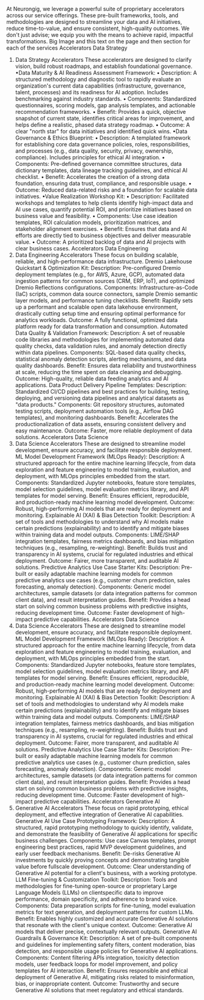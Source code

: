 At Neurongig, we leverage a powerful suite of proprietary accelerators
across our service offerings. These pre-built frameworks, tools, and
methodologies are designed to streamline your data and AI initiatives,
reduce time-to-value, and ensure consistent, high-quality outcomes.
We don't just advise; we equip you with the means to achieve rapid,
impactful transformations.
Big Image and this text on the page and then section for each of the services
Accelerators Data Strategy
1. Data Strategy Accelerators
These accelerators are designed to clarify vision, build robust roadmaps, and establish foundational governance.
•Data Maturity & AI Readiness Assessment Framework:
• Description: A structured methodology and diagnostic tool to rapidly evaluate an organization's current data
capabilities (infrastructure, governance, talent, processes) and its readiness for AI adoption. Includes benchmarking
against industry standards.
• Components: Standardized questionnaires, scoring models, gap analysis templates, and actionable
recommendation frameworks.
• Benefit: Provides a quick, objective snapshot of current state, identifies critical areas for improvement, and helps
define a realistic, phased data strategy roadmap.
• Outcome: A clear "north star" for data initiatives and identified quick wins.
•Data Governance & Ethics Blueprint:
• Description: A templated framework for establishing core data governance policies, roles, responsibilities, and
processes (e.g., data quality, security, privacy, ownership, compliance). Includes principles for ethical AI integration.
• Components: Pre-defined governance committee structures, data dictionary templates, data lineage tracking
guidelines, and ethical AI checklist.
• Benefit: Accelerates the creation of a strong data foundation, ensuring data trust, compliance, and responsible usage.
• Outcome: Reduced data-related risks and a foundation for scalable data initiatives.
•Value Realization Workshop Kit:
• Description: Facilitated workshops and templates to help clients identify high-impact data and AI use cases, quantify
potential ROI, and prioritize initiatives based on business value and feasibility.
• Components: Use case ideation templates, ROI calculation models, prioritization matrices, and stakeholder
alignment exercises.
• Benefit: Ensures that data and AI efforts are directly tied to business objectives and deliver measurable value.
• Outcome: A prioritized backlog of data and AI projects with clear business cases.
Accelerators Data Engineering
2. Data Engineering Accelerators
These focus on building scalable, reliable, and high-performance data infrastructure.
Dremio Lakehouse Quickstart & Optimization Kit:
Description: Pre-configured Dremio deployment templates (e.g., for AWS, Azure, GCP), automated data ingestion
patterns for common sources (CRM, ERP, IoT), and optimized Dremio Reflections configurations.
Components: Infrastructure-as-Code (IaC) scripts, common data source connectors, sample Dremio semantic layer
models, and performance tuning checklists.
Benefit: Rapidly sets up a performant and scalable open data lakehouse environment, drastically cutting setup time and
ensuring optimal performance for analytics workloads.
Outcome: A fully functional, optimized data platform ready for data transformation and consumption.
Automated Data Quality & Validation Framework:
Description: A set of reusable code libraries and methodologies for implementing automated data quality checks, data
validation rules, and anomaly detection directly within data pipelines.
Components: SQL-based data quality checks, statistical anomaly detection scripts, alerting mechanisms, and data
quality dashboards.
Benefit: Ensures data reliability and trustworthiness at scale, reducing the time spent on data cleaning and debugging.
Outcome: High-quality, reliable data feeding analytics and AI applications.
Data Product Delivery Pipeline Templates:
Description: Standardized CI/CD pipelines and best practices for building, testing, deploying, and versioning data
pipelines and analytical datasets as "data products."
Components: Git repository structures, automated testing scripts, deployment automation tools (e.g., Airflow DAG
templates), and monitoring dashboards.
Benefit: Accelerates the productionalization of data assets, ensuring consistent delivery and easy maintenance.
Outcome: Faster, more reliable deployment of data solutions.
Accelerators Data Science
3. Data Science Accelerators
These are designed to streamline model development, ensure accuracy, and facilitate responsible deployment.
ML Model Development Framework (MLOps Ready):
Description: A structured approach for the entire machine learning lifecycle, from data exploration and feature
engineering to model training, evaluation, and deployment, with MLOps principles embedded from the start.
Components: Standardized Jupyter notebooks, feature store templates, model selection guidelines, model evaluation
metrics library, and API templates for model serving.
Benefit: Ensures efficient, reproducible, and production-ready machine learning model development.
Outcome: Robust, high-performing AI models that are ready for deployment and monitoring.
Explainable AI (XAI) & Bias Detection Toolkit:
Description: A set of tools and methodologies to understand why AI models make certain predictions (explainability) and
to identify and mitigate biases within training data and model outputs.
Components: LIME/SHAP integration templates, fairness metrics dashboards, and bias mitigation techniques (e.g., resampling, re-weighting).
Benefit: Builds trust and transparency in AI systems, crucial for regulated industries and ethical deployment.
Outcome: Fairer, more transparent, and auditable AI solutions.
Predictive Analytics Use Case Starter Kits:
Description: Pre-built or easily adaptable machine learning models for common predictive analytics use cases (e.g.,
customer churn prediction, sales forecasting, anomaly detection).
Components: Generic model architectures, sample datasets (or data integration patterns for common client data), and
result interpretation guides.
Benefit: Provides a head start on solving common business problems with predictive insights, reducing development
time.
Outcome: Faster development of high-impact predictive capabilities.
Accelerators Data Science
3. Data Science Accelerators
These are designed to streamline model development, ensure accuracy, and facilitate responsible deployment.
ML Model Development Framework (MLOps Ready):
Description: A structured approach for the entire machine learning lifecycle, from data exploration and feature
engineering to model training, evaluation, and deployment, with MLOps principles embedded from the start.
Components: Standardized Jupyter notebooks, feature store templates, model selection guidelines, model evaluation
metrics library, and API templates for model serving.
Benefit: Ensures efficient, reproducible, and production-ready machine learning model development.
Outcome: Robust, high-performing AI models that are ready for deployment and monitoring.
Explainable AI (XAI) & Bias Detection Toolkit:
Description: A set of tools and methodologies to understand why AI models make certain predictions (explainability) and
to identify and mitigate biases within training data and model outputs.
Components: LIME/SHAP integration templates, fairness metrics dashboards, and bias mitigation techniques (e.g., resampling, re-weighting).
Benefit: Builds trust and transparency in AI systems, crucial for regulated industries and ethical deployment.
Outcome: Fairer, more transparent, and auditable AI solutions.
Predictive Analytics Use Case Starter Kits:
Description: Pre-built or easily adaptable machine learning models for common predictive analytics use cases (e.g.,
customer churn prediction, sales forecasting, anomaly detection).
Components: Generic model architectures, sample datasets (or data integration patterns for common client data), and
result interpretation guides.
Benefit: Provides a head start on solving common business problems with predictive insights, reducing development
time.
Outcome: Faster development of high-impact predictive capabilities.
Accelerators Generative AI
4. Generative AI Accelerators
These focus on rapid prototyping, ethical deployment, and effective integration of Generative AI capabilities.
Generative AI Use Case Prototyping Framework:
Description: A structured, rapid prototyping methodology to quickly identify, validate, and demonstrate the feasibility of
Generative AI applications for specific business challenges.
Components: Use case Canvas templates, prompt engineering best practices, rapid MVP development guidelines, and
early user feedback mechanisms.
Benefit: De-risks Generative AI investments by quickly proving concepts and demonstrating tangible value before fullscale development.
Outcome: Clear understanding of Generative AI potential for a client's business, with a working prototype.
LLM Fine-tuning & Customization Toolkit:
Description: Tools and methodologies for fine-tuning open-source or proprietary Large Language Models (LLMs) on clientspecific data to improve performance, domain specificity, and adherence to brand voice.
Components: Data preparation scripts for fine-tuning, model evaluation metrics for text generation, and deployment
patterns for custom LLMs.
Benefit: Enables highly customized and accurate Generative AI solutions that resonate with the client's unique context.
Outcome: Generative AI models that deliver precise, contextually relevant outputs.
Generative AI Guardrails & Governance Kit:
Description: A set of pre-built components and guidelines for implementing safety filters, content moderation, bias
detection, and responsible usage policies for Generative AI applications.
Components: Content filtering APIs integration, toxicity detection models, user feedback loops for model improvement,
and policy templates for AI interaction.
Benefit: Ensures responsible and ethical deployment of Generative AI, mitigating risks related to misinformation, bias, or
inappropriate content.
Outcome: Trustworthy and secure Generative AI solutions that meet regulatory and ethical standards.